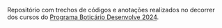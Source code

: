 Repositório com trechos de códigos e anotações realizados no decorrer dos cursos do [Programa Boticário Desenvolve 2024](https://desenvolve.grupoboticario.com.br/). 
